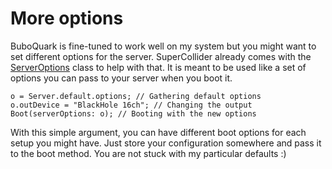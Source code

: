 # More options

BuboQuark is fine-tuned to work well on my system but you might want to set
different options for the server. SuperCollider already comes with the
[ServerOptions](https://doc.sccode.org/Classes/ServerOptions.html) class to help
with that. It is meant to be used like a set of options you can pass to your
server when you boot it.

```supercollider
o = Server.default.options; // Gathering default options
o.outDevice = "BlackHole 16ch"; // Changing the output
Boot(serverOptions: o); // Booting with the new options
```

With this simple argument, you can have different boot options for each setup
you might have. Just store your configuration somewhere and pass it to the boot
method. You are not stuck with my particular defaults :)
